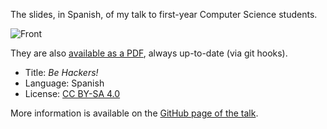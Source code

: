The slides, in Spanish, of my talk to first-year Computer Science students.

![Front](./pics/title-page-screenshot.jpg)

They are also [available as a PDF](http://www.iaa.es/~vterron/sed-hackers.pdf), always up-to-date (via git hooks).

-   Title: *Be Hackers!*
-   Language: Spanish
-   License: [CC BY-SA 4.0](http://creativecommons.org/licenses/by-sa/4.0/)

More information is available on the [GitHub page of the talk](http://vterron.github.io/sed-hackers/).
